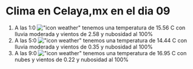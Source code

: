 # Clima en Celaya,mx en el dia 09

1. A las 1:0 !["icon weather"](http://openweathermap.org/img/w/10n.png) tenemos una temperatura de 15.56 C con lluvia moderada y  vientos de 2.58 y nubosidad al 100%
1. A las 5:0 !["icon weather"](http://openweathermap.org/img/w/10n.png) tenemos una temperatura de 14.44 C con lluvia moderada y  vientos de 0.35 y nubosidad al 100%
1. A las 9:0 !["icon weather"](http://openweathermap.org/img/w/04d.png) tenemos una temperatura de 16.95 C con nubes y  vientos de 0.22 y nubosidad al 100%
